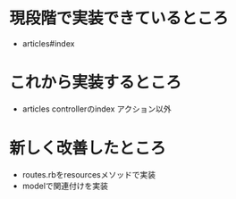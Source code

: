 # 現段階で実装できているところ
* articles#index

# これから実装するところ
* articles controllerのindex アクション以外

# 新しく改善したところ
* routes.rbをresourcesメソッドで実装
* modelで関連付けを実装